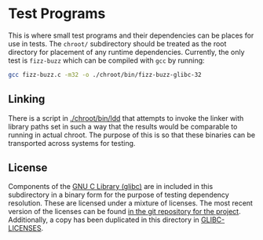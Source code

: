 # Test Programs

This is where small test programs and their dependencies can be places for use in tests.
The `chroot/` subdirectory should be treated as the root directory for placement of any runtime dependencies.
Currently, the only test is `fizz-buzz` which can be compiled with `gcc` by running:

```bash
gcc fizz-buzz.c -m32 -o ./chroot/bin/fizz-buzz-glibc-32
```


## Linking

There is a script in [./chroot/bin/ldd](./chroot/bin/ldd) that attempts to invoke the linker with library paths set in such a way that the results would be comparable to running in actual chroot.
The purpose of this is so that these binaries can be transported across systems for testing.


## License

Components of the [GNU C Library (glibc)](https://www.gnu.org/software/libc/) are in included in this subdirectory in a binary form for the purpose of testing dependency resolution.
These are licensed under a mixture of licenses.
The most recent version of the licenses can be found [in the git repository for the project](https://sourceware.org/git/?p=glibc.git;a=blob_plain;f=LICENSES;hb=HEAD).
Additionally, a copy has been duplicated in this directory in [GLIBC-LICENSES](./GLIBC-LICENSES).
